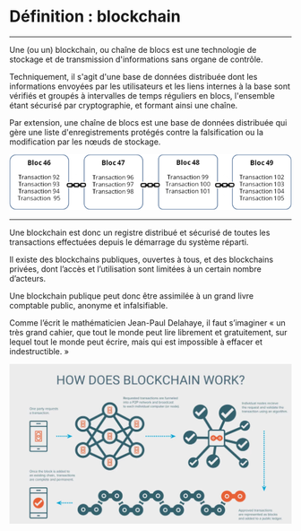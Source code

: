 # Définition : blockchain
---

Une (ou un) blockchain, ou chaîne de blocs est 
une technologie de stockage et de transmission d'informations sans organe de contrôle.

Techniquement, il s'agit d'une base de données distribuée
dont les informations envoyées par les utilisateurs et les liens internes à la base 
sont vérifiés et groupés à intervalles de temps réguliers en blocs, 
l'ensemble étant sécurisé par cryptographie, 
et formant ainsi une chaîne. 

Par extension, une chaîne de blocs est 
une base de données distribuée qui gère une liste d'enregistrements protégés contre la 
falsification ou la modification par les nœuds de stockage.

![Schéma d'une blockchain](../../images/blockchain-definition-1.png)

---

Une blockchain est donc un 
registre distribué et sécurisé de toutes les transactions effectuées depuis le démarrage 
du système réparti.

Il existe des blockchains publiques, ouvertes à tous, et des blockchains privées, 
dont l’accès et l’utilisation sont limitées à un certain nombre d’acteurs.

Une blockchain publique peut donc être assimilée à un grand livre comptable public, 
anonyme et infalsifiable. 

Comme l’écrit le mathématicien Jean-Paul Delahaye, il faut s’imaginer « un très grand cahier, 
que tout le monde peut lire librement et gratuitement, sur lequel tout le monde peut écrire, 
mais qui est impossible à effacer et indestructible. »

![Schéma d'une blockchain](../../images/blockchain-definition-2.jpg)